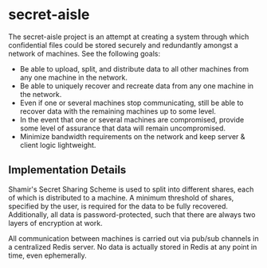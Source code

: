 # secret-aisle

The secret-aisle project is an attempt at creating
a system through which confidential files could be
stored securely and redundantly amongst a network of 
machines. See the following goals:

* Be able to upload, split, and distribute data to all 
other machines from any one machine in the network.
* Be able to uniquely recover and recreate data from
any one machine in the network.
* Even if one or several machines stop communicating, still 
be able to recover data with the remaining machines up to 
some level.
* In the event that one or several machines are compromised, 
provide some level of assurance that data will remain 
uncompromised.
* Minimize bandwidth requirements on the network and keep
server & client logic lightweight.

## Implementation Details

Shamir's Secret Sharing Scheme is used to split into 
different shares, each of which is distributed to a machine. A
minimum threshold of shares, specified by the user, is required 
for the data to be fully recovered. Additionally, all data is 
password-protected, such that there are always two layers of 
encryption at work.

All communication between machines is carried out via
pub/sub channels in a centralized Redis server. No
data is actually stored in Redis at any point in time, even
ephemerally.
